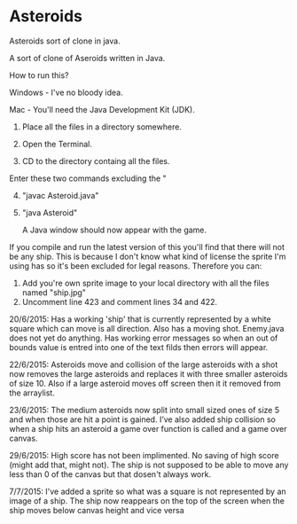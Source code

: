 # Asteroids
Asteroids sort of clone in java. 

A sort of clone of Aseroids written in Java.

How to run this? 

Windows - I've no bloody idea.

Mac - You'll need the Java Development Kit (JDK).

1. Place all the files in a directory somewhere.

2. Open the Terminal.

3. CD to the directory containg all the files.

 Enter these two commands excluding the " 

4.  "javac Asteroid.java"

5. "java Asteroid"
   
   A Java window should now appear with the game.
    
    
     
  

If you compile and run the latest version of this you'll find that there will not be any ship. This is because I don't know what kind of license the sprite I'm using has so it's been excluded for legal reasons. Therefore you can:

1. Add you're own sprite image to your local directory with all the files named "ship.jpg"
2. Uncomment line 423 and comment lines 34 and 422.

20/6/2015:
Has a working 'ship' that is currently represented by a white square which can move is all direction. Also has a moving shot. 
Enemy.java does not yet do anything. 
Has working error messages so when an out of bounds value is entred into one of the text filds then errors will appear.

22/6/2015:
Asteroids move and collision of the large asteroids with a shot now removes the large asteroids and replaces it with three smaller asteroids of size 10. Also if a large asteroid moves off screen then it it removed from the arraylist.

23/6/2015:
The medium asteroids now split into small sized ones of size 5 and when
those are hit a point is gained. I’ve also added ship collision so when
a ship hits an asteroid a game over function is called and a game over
canvas.

29/6/2015:
High score has not been implimented. No saving of high score (might add that, might not). 
The ship is not supposed to be able to move any less than 0 of the canvas but that dosen't always work. 

7/7/2015:
I've added a sprite so what was a square is not represented by an image of a ship.
The ship now reappears on the top of the screen when the ship moves below canvas height and vice versa
